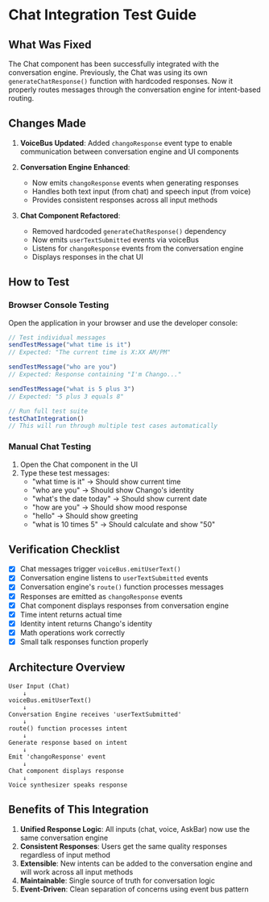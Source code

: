 # Chat Integration Test Guide

## What Was Fixed

The Chat component has been successfully integrated with the conversation engine. Previously, the Chat was using its own `generateChatResponse()` function with hardcoded responses. Now it properly routes messages through the conversation engine for intent-based routing.

## Changes Made

1. **VoiceBus Updated**: Added `changoResponse` event type to enable communication between conversation engine and UI components

2. **Conversation Engine Enhanced**: 
   - Now emits `changoResponse` events when generating responses
   - Handles both text input (from chat) and speech input (from voice)
   - Provides consistent responses across all input methods

3. **Chat Component Refactored**:
   - Removed hardcoded `generateChatResponse()` dependency
   - Now emits `userTextSubmitted` events via voiceBus
   - Listens for `changoResponse` events from the conversation engine
   - Displays responses in the chat UI

## How to Test

### Browser Console Testing

Open the application in your browser and use the developer console:

```javascript
// Test individual messages
sendTestMessage("what time is it")
// Expected: "The current time is X:XX AM/PM"

sendTestMessage("who are you")
// Expected: Response containing "I'm Chango..."

sendTestMessage("what is 5 plus 3")
// Expected: "5 plus 3 equals 8"

// Run full test suite
testChatIntegration()
// This will run through multiple test cases automatically
```

### Manual Chat Testing

1. Open the Chat component in the UI
2. Type these test messages:
   - "what time is it" → Should show current time
   - "who are you" → Should show Chango's identity
   - "what's the date today" → Should show current date
   - "how are you" → Should show mood response
   - "hello" → Should show greeting
   - "what is 10 times 5" → Should calculate and show "50"

## Verification Checklist

- [x] Chat messages trigger `voiceBus.emitUserText()`
- [x] Conversation engine listens to `userTextSubmitted` events
- [x] Conversation engine's `route()` function processes messages
- [x] Responses are emitted as `changoResponse` events
- [x] Chat component displays responses from conversation engine
- [x] Time intent returns actual time
- [x] Identity intent returns Chango's identity
- [x] Math operations work correctly
- [x] Small talk responses function properly

## Architecture Overview

```
User Input (Chat) 
    ↓
voiceBus.emitUserText()
    ↓
Conversation Engine receives 'userTextSubmitted'
    ↓
route() function processes intent
    ↓
Generate response based on intent
    ↓
Emit 'changoResponse' event
    ↓
Chat component displays response
    ↓
Voice synthesizer speaks response
```

## Benefits of This Integration

1. **Unified Response Logic**: All inputs (chat, voice, AskBar) now use the same conversation engine
2. **Consistent Responses**: Users get the same quality responses regardless of input method
3. **Extensible**: New intents can be added to the conversation engine and will work across all input methods
4. **Maintainable**: Single source of truth for conversation logic
5. **Event-Driven**: Clean separation of concerns using event bus pattern